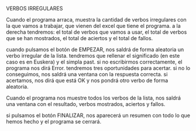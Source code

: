 VERBOS IRREGULARES

Cuando el programa arraca, muestra la cantidad de verbos irregulares con la que vamos a trabajar, que vienen del excel que tiene el programa.
a la derecha tendremos: el total de verbos que vamos a usar, el total de verbos que se han mostrados, el total de aciertos y el total de fallos.

cuando pulsamos el botón de EMPEZAR, nos saldrá de forma aleatoria un verbo irregular de la lista.
tendremos que rellenar el significado (en este caso es en Euskera) y el simpla past. si no escribirmos correctamente, el programa nos dirá Error. tendremos tres oportunidades para acertar. si no lo conseguimos,
nos saldrá una ventana con la respuesta correcta.
si acertamos, nos dirá que está OK y nos pondrá otro verbo de forma aleatoria.

Cuando el programa nos muestre todos los verbos de la lista, nos saldrá una ventana con el resultado, verbos mostrados, aciertos y fallos.

si pulsamos el botón FINALIZAR, nos aparecerá un resumen con todo lo que hemos hecho y el programa se cerrará.
